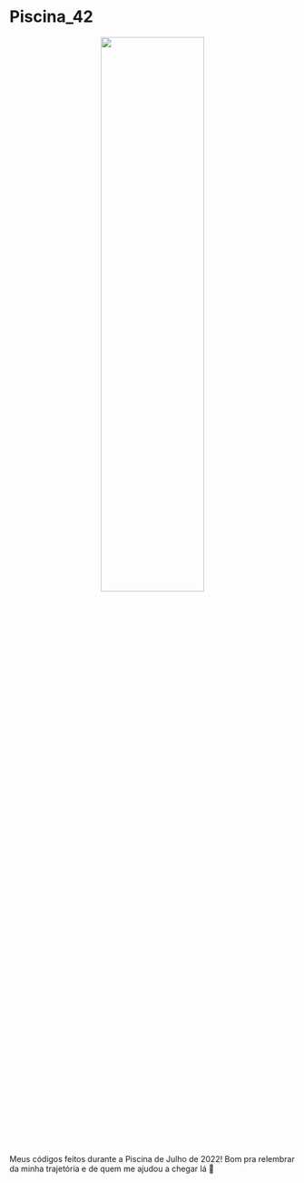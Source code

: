 # Piscina_42

<p align="center">
  <img src="https://static1.thetalkoimages.com/wordpress/wp-content/uploads/2020/03/Puppy-Pool-Party-anim.gif?fm=gif&frame=all&q=50&fit=crop&w=450&h=228&dpr=1.5" display="inline-block" width="60%" height="50%">
</p>

Meus códigos feitos durante a Piscina de Julho de 2022! Bom pra relembrar da minha trajetória e de quem me ajudou a chegar lá 👾
